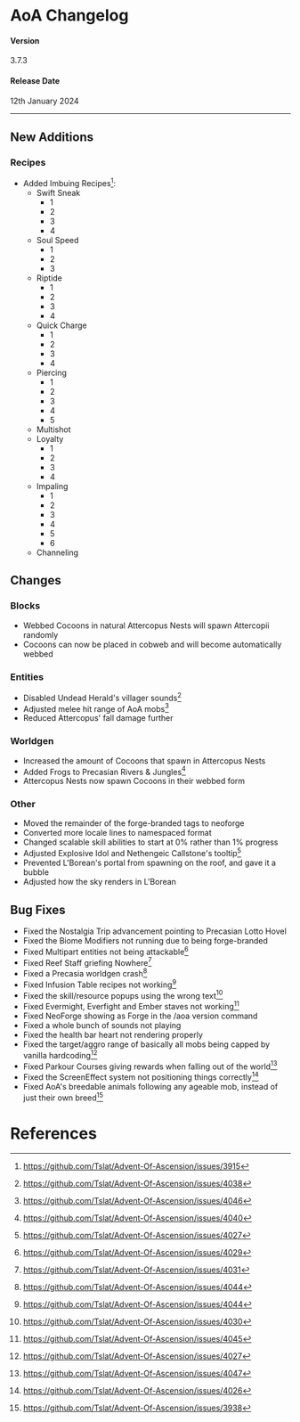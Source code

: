# AoA Changelog
#### Version
3.7.3
#### Release Date
12th January 2024
<hr>

## New Additions
### Recipes
* Added Imbuing Recipes[^13]:
  * Swift Sneak
    * 1
    * 2
    * 3
    * 4
  * Soul Speed
    * 1
    * 2
    * 3
  * Riptide
    * 1
    * 2
    * 3
    * 4
  * Quick Charge
    * 1
    * 2
    * 3
    * 4
  * Piercing
    * 1
    * 2
    * 3
    * 4
    * 5
  * Multishot
  * Loyalty
    * 1
    * 2
    * 3
    * 4
  * Impaling
    * 1
    * 2
    * 3
    * 4
    * 5
    * 6
  * Channeling

## Changes
### Blocks
* Webbed Cocoons in natural Attercopus Nests will spawn Attercopii randomly
* Cocoons can now be placed in cobweb and will become automatically webbed

### Entities
* Disabled Undead Herald's villager sounds[^8]
* Adjusted melee hit range of AoA mobs[^12]
* Reduced Attercopus' fall damage further

### Worldgen
* Increased the amount of Cocoons that spawn in Attercopus Nests
* Added Frogs to Precasian Rivers & Jungles[^6]
* Attercopus Nests now spawn Cocoons in their webbed form

### Other
* Moved the remainder of the forge-branded tags to neoforge
* Converted more locale lines to namespaced format
* Changed scalable skill abilities to start at 0% rather than 1% progress
* Adjusted Explosive Idol and Nethengeic Callstone's tooltip[^9]
* Prevented L'Borean's portal from spawning on the roof, and gave it a bubble
* Adjusted how the sky renders in L'Borean

## Bug Fixes
* Fixed the Nostalgia Trip advancement pointing to Precasian Lotto Hovel
* Fixed the Biome Modifiers not running due to being forge-branded
* Fixed Multipart entities not being attackable[^1]
* Fixed Reef Staff griefing Nowhere[^2]
* Fixed a Precasia worldgen crash[^3]
* Fixed Infusion Table recipes not working[^4]
* Fixed the skill/resource popups using the wrong text[^5]
* Fixed Evermight, Everfight and Ember staves not working[^7]
* Fixed NeoForge showing as Forge in the /aoa version command
* Fixed a whole bunch of sounds not playing
* Fixed the health bar heart not rendering properly
* Fixed the target/aggro range of basically all mobs being capped by vanilla hardcoding[^9]
* Fixed Parkour Courses giving rewards when falling out of the world[^10]
* Fixed the ScreenEffect system not positioning things correctly[^11]
* Fixed AoA's breedable animals following any ageable mob, instead of just their own breed[^14]

# References
[^1]: https://github.com/Tslat/Advent-Of-Ascension/issues/4029
[^2]: https://github.com/Tslat/Advent-Of-Ascension/issues/4031
[^3]: https://github.com/Tslat/Advent-Of-Ascension/issues/4044
[^4]: https://github.com/Tslat/Advent-Of-Ascension/issues/4044
[^5]: https://github.com/Tslat/Advent-Of-Ascension/issues/4030
[^6]: https://github.com/Tslat/Advent-Of-Ascension/issues/4040
[^7]: https://github.com/Tslat/Advent-Of-Ascension/issues/4045
[^8]: https://github.com/Tslat/Advent-Of-Ascension/issues/4038
[^9]: https://github.com/Tslat/Advent-Of-Ascension/issues/4027
[^9]: https://github.com/Tslat/Advent-Of-Ascension/issues/4035
[^10]: https://github.com/Tslat/Advent-Of-Ascension/issues/4047
[^11]: https://github.com/Tslat/Advent-Of-Ascension/issues/4026
[^12]: https://github.com/Tslat/Advent-Of-Ascension/issues/4046
[^13]: https://github.com/Tslat/Advent-Of-Ascension/issues/3915
[^14]: https://github.com/Tslat/Advent-Of-Ascension/issues/3938